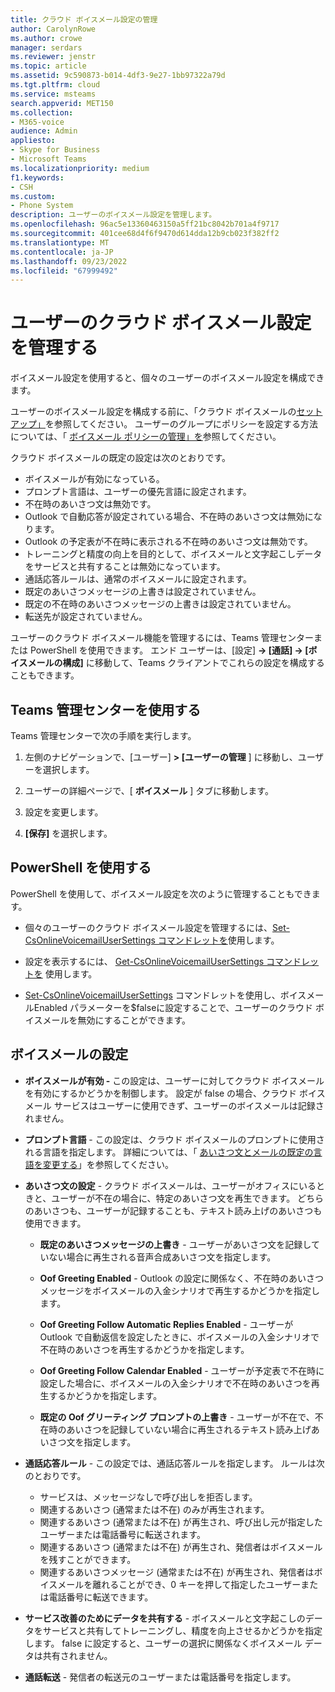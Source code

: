 ```yaml
---
title: クラウド ボイスメール設定の管理
author: CarolynRowe
ms.author: crowe
manager: serdars
ms.reviewer: jenstr
ms.topic: article
ms.assetid: 9c590873-b014-4df3-9e27-1bb97322a79d
ms.tgt.pltfrm: cloud
ms.service: msteams
search.appverid: MET150
ms.collection:
- M365-voice
audience: Admin
appliesto:
- Skype for Business
- Microsoft Teams
ms.localizationpriority: medium
f1.keywords:
- CSH
ms.custom:
- Phone System
description: ユーザーのボイスメール設定を管理します。
ms.openlocfilehash: 96ac5e13360463150a5ff21bc8042b701a4f9717
ms.sourcegitcommit: 401cee68d4f6f9470d614dda12b9cb023f382ff2
ms.translationtype: MT
ms.contentlocale: ja-JP
ms.lasthandoff: 09/23/2022
ms.locfileid: "67999492"
---
```

# <a name="manage-cloud-voicemail-settings-for-users"></a>ユーザーのクラウド ボイスメール設定を管理する

ボイスメール設定を使用すると、個々のユーザーのボイスメール設定を構成できます。

ユーザーのボイスメール設定を構成する前に、「クラウド ボイスメールの[セットアップ」](set-up-phone-system-voicemail.md)を参照してください。 ユーザーのグループにポリシーを設定する方法については、「 [ボイスメール ポリシーの管理」を](manage-voicemail-policies.md)参照してください。

クラウド ボイスメールの既定の設定は次のとおりです。

- ボイスメールが有効になっている。
- プロンプト言語は、ユーザーの優先言語に設定されます。
- 不在時のあいさつ文は無効です。
- Outlook で自動応答が設定されている場合、不在時のあいさつ文は無効になります。
- Outlook の予定表が不在時に表示される不在時のあいさつ文は無効です。
- トレーニングと精度の向上を目的として、ボイスメールと文字起こしデータをサービスと共有することは無効になっています。
- 通話応答ルールは、通常のボイスメールに設定されます。
- 既定のあいさつメッセージの上書きは設定されていません。
- 既定の不在時のあいさつメッセージの上書きは設定されていません。
- 転送先が設定されていません。


ユーザーのクラウド ボイスメール機能を管理するには、Teams 管理センターまたは PowerShell を使用できます。 エンド ユーザーは、[設定] **-> [通話] -> [ボイスメールの構成]** に移動して、Teams クライアントでこれらの設定を構成することもできます。

## <a name="use-teams-admin-center"></a>Teams 管理センターを使用する

Teams 管理センターで次の手順を実行します。

1.  左側のナビゲーションで、[ユーザー] **> [ユーザーの管理** ] に移動し、ユーザーを選択します。

2.  ユーザーの詳細ページで、[ **ボイスメール** ] タブに移動します。

3.  設定を変更します。

4.  **[保存]** を選択します。


## <a name="use-powershell"></a>PowerShell を使用する

PowerShell を使用して、ボイスメール設定を次のように管理することもできます。

- 個々のユーザーのクラウド ボイスメール設定を管理するには、[Set-CsOnlineVoicemailUserSettings コマンドレットを](/powershell/module/skype/set-csonlinevoicemailusersettings)使用します。 

- 設定を表示するには、 [Get-CsOnlineVoicemailUserSettings コマンドレットを](/powershell/module/skype/get-csonlinevoicemailusersettings) 使用します。

- [Set-CsOnlineVoicemailUserSettings](/powershell/module/skype/set-csonlinevoicemailusersettings) コマンドレットを使用し、ボイスメールEnabled パラメーターを$falseに設定することで、ユーザーのクラウド ボイスメールを無効にすることができます。 

## <a name="voicemail-settings"></a>ボイスメールの設定

- **ボイスメールが有効 -** この設定は、ユーザーに対してクラウド ボイスメールを有効にするかどうかを制御します。 設定が false の場合、クラウド ボイスメール サービスはユーザーに使用できず、ユーザーのボイスメールは記録されません。

- **プロンプト言語** - この設定は、クラウド ボイスメールのプロンプトに使用される言語を指定します。 詳細については、「 [あいさつ文とメールの既定の言語を変更する](change-the-default-language-for-greetings-and-emails.md)」を参照してください。

- **あいさつ文の設定** - クラウド ボイスメールは、ユーザーがオフィスにいるときと、ユーザーが不在の場合に、特定のあいさつ文を再生できます。 どちらのあいさつも、ユーザーが記録することも、テキスト読み上げのあいさつも使用できます。

  - **既定のあいさつメッセージの上書き** - ユーザーがあいさつ文を記録していない場合に再生される音声合成あいさつ文を指定します。

  - **Oof Greeting Enabled** - Outlook の設定に関係なく、不在時のあいさつメッセージをボイスメールの入金シナリオで再生するかどうかを指定します。

  - **Oof Greeting Follow Automatic Replies Enabled** - ユーザーが Outlook で自動返信を設定したときに、ボイスメールの入金シナリオで不在時のあいさつを再生するかどうかを指定します。

  - **Oof Greeting Follow Calendar Enabled** - ユーザーが予定表で不在時に設定した場合に、ボイスメールの入金シナリオで不在時のあいさつを再生するかどうかを指定します。

  - **既定の Oof グリーティング プロンプトの上書き** - ユーザーが不在で、不在時のあいさつを記録していない場合に再生されるテキスト読み上げあいさつ文を指定します。

- **通話応答ルール** - この設定では、通話応答ルールを指定します。 ルールは次のとおりです。
  - サービスは、メッセージなしで呼び出しを拒否します。
  - 関連するあいさつ (通常または不在) のみが再生されます。
  - 関連するあいさつ (通常または不在) が再生され、呼び出し元が指定したユーザーまたは電話番号に転送されます。
  -  関連するあいさつ (通常または不在) が再生され、発信者はボイスメールを残すことができます。
  - 関連するあいさつメッセージ (通常または不在) が再生され、発信者はボイスメールを離れることができ、0 キーを押して指定したユーザーまたは電話番号に転送できます。

- **サービス改善のためにデータを共有する** - ボイスメールと文字起こしのデータをサービスと共有してトレーニングし、精度を向上させるかどうかを指定します。 false に設定すると、ユーザーの選択に関係なくボイスメール データは共有されません。

- **通話転送** - 発信者の転送元のユーザーまたは電話番号を指定します。


